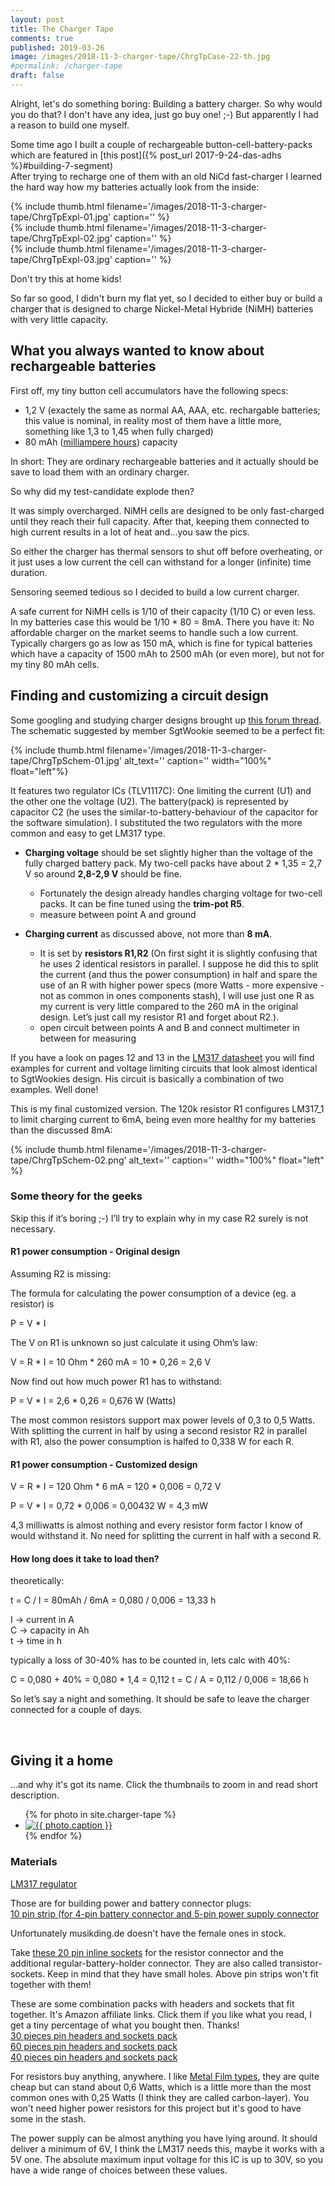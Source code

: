 ```yaml
---
layout: post
title: The Charger Tape
comments: true
published: 2019-03-26
image: /images/2018-11-3-charger-tape/ChrgTpCase-22-th.jpg
#permalink: /charger-tape
draft: false
---
```


Alright, let's do something boring: Building a battery charger. So why would you do that? I don't have any idea, just go buy one! ;-) But apparently I had a reason to build one myself.

Some time ago I built a couple of rechargeable button-cell-battery-packs which are featured in [this post]({% post_url 2017-9-24-das-adhs %}#building-7-segment)<br>After trying to recharge one of them with an old NiCd fast-charger I learned the hard way how my batteries actually look from the inside:

<div class="pic_row_3">
  <div class="pic_left">
    {% include thumb.html filename='/images/2018-11-3-charger-tape/ChrgTpExpl-01.jpg' caption='' %}
  </div>
  <div class="pic_middle">
    {% include thumb.html filename='/images/2018-11-3-charger-tape/ChrgTpExpl-02.jpg' caption='' %}
  </div>
  <div class="pic_right">
    {% include thumb.html filename='/images/2018-11-3-charger-tape/ChrgTpExpl-03.jpg' caption='' %}
  </div>
</div>

Don't try this at home kids! 

So far so good, I didn't burn my flat yet, so I decided to either buy or build a charger that is designed to charge Nickel-Metal Hybride (NiMH) batteries with very little capacity.


## What you always wanted to know about rechargeable batteries

First off, my tiny button cell accumulators have the following specs:

  * 1,2 V (exactely the same as normal AA, AAA, etc. rechargable batteries;
    this value is nominal, in reality most of them have a little more, something like 1,3 to 1,45 when fully charged) 
  * 80 mAh ([milliampere hours](https://whatis.techtarget.com/definition/milliampere-hour-mAh)) capacity

In short: They are ordinary rechargeable batteries and it actually should be save to load them with an ordinary charger.

So why did my test-candidate explode then?

It was simply overcharged. NiMH cells are designed to be only fast-charged until they reach their full capacity. After that, keeping them connected to high current results in a lot of heat and...you saw the pics.

So either the charger has thermal sensors to shut off before overheating, or it just uses a low current the cell can withstand for a longer (infinite) time duration.

Sensoring seemed tedious so I decided to build a low current charger.

A safe current for NiMH cells is 1/10 of their capacity (1/10 C) or even less. In my batteries case this would be 1/10 * 80 = 8mA. There you have it: No affordable charger on the market seems to handle such a low current. Typically chargers go as low as 150 mA, which is fine for typical batteries which have a capacity of 1500 mAh to 2500 mAh (or even more), but not for my tiny 80 mAh cells.


## Finding and customizing a circuit design
<a name="finding"></a>

Some googling and studying charger designs brought up [this forum thread](https://forum.allaboutcircuits.com/threads/constant-nimh-trickle-charger.14624/). The schematic suggested by member SgtWookie seemed to be a perfect fit:

<div class="clearfix">
{% include thumb.html filename='/images/2018-11-3-charger-tape/ChrgTpSchem-01.jpg' alt_text='' caption='' width="100%" float="left"%}
</div>


It features two regulator ICs (TLV1117C): One limiting the current (U1) and the other one the voltage (U2). The battery(pack) is represented by capacitor C2 (he uses the similar-to-battery-behaviour of the capacitor for the software simulation). I substituted the two regulators with the more common and easy to get LM317 type.


* **Charging voltage** should be set slightly higher than the voltage of the fully charged battery pack. My two-cell packs have about 2 * 1,35 = 2,7 V so around **2,8-2,9 V** should be fine.
  * Fortunately the design already handles charging voltage for two-cell packs. It can be fine tuned using the **trim-pot R5**.
  * measure between point A and ground

* **Charging current** as discussed above, not more than **8 mA**.
  * It is set by **resistors R1,R2** (On first sight it is slightly confusing that he uses 2 identical resistors in parallel. I suppose he did this to split the current  (and thus the power consumption) in half and spare the use of an R with higher power specs (more Watts - more expensive - not as common in ones components stash), I will use just one R as my current is very little compared to the 260 mA in the original design. Let’s just call my resistor R1 and forget about R2.).
  *  open circuit between points A and B and connect multimeter in between for measuring

If you have a look on pages 12 and 13 in the [LM317 datasheet](http://www.ti.com/lit/ds/symlink/lm317.pdf) you will find examples for current and voltage limiting circuits that look almost identical to SgtWookies design. His circuit is basically a combination of two examples. Well done!

This is my final customized version. The 120k resistor R1 configures LM317_1 to limit charging current to 6mA, being even more healthy for my batteries than the discussed 8mA:

<div class="clearfix">
{% include thumb.html filename='/images/2018-11-3-charger-tape/ChrgTpSchem-02.png' alt_text='' caption='' width="100%" float="left" %}
</div>

### Some theory for the geeks

Skip this if it’s boring ;-) I’ll try to explain why in my case R2 surely is not necessary.


#### R1 power consumption - Original design 

Assuming R2 is missing:

The formula for calculating the power consumption of a device (eg. a resistor) is

P = V * I

The V on R1 is unknown so just calculate it using Ohm’s law:

V = R * I = 10 Ohm * 260 mA = 10 * 0,26 = 2,6 V

Now find out how much power R1 has to withstand:

P = V * I = 2,6 * 0,26 = 0,676 W (Watts)

The most common resistors support max power levels of 0,3 to 0,5 Watts. With splitting the current in half by using a second resistor R2 in parallel with R1, also the power consumption is halfed to 0,338 W for each R.


#### R1 power consumption - Customized design

V = R * I = 120 Ohm * 6 mA = 120 * 0,006 = 0,72 V

P = V * I = 0,72 * 0,006 = 0,00432 W = 4,3 mW

4,3 milliwatts is almost nothing and every resistor form factor I know of would withstand it. No need for splitting the current in half with a second R.


#### How long does it take to load then?

theoretically:

t = C / I = 80mAh / 6mA = 0,080 / 0,006 = 13,33 h

I -> current in A<br>
C -> capacity in Ah<br>
t -> time in h

typically a loss of 30-40% has to be counted in, lets calc with 40%:

C = 0,080 + 40% = 0,080 * 1,4 = 0,112
t = C / A = 0,112 / 0,006 = 18,66 h

So let’s say a night and something. It should be safe to leave the charger connected for a couple of days.


<br>

## Giving it a home

...and why it's got its name. Click the thumbnails to zoom in and read short description.

<div class="photo-gallery-frame clearfix">
  <ul class="photo-gallery-list">
    {% for photo in site.charger-tape %}
    <li>
      <a href="{{ photo.url | prepend: site.baseurl }}" name="{{ photo.title }}">
        <img src="{{ photo.image-path|remove: ".jpg"| append: '-th'|append: ".jpg" }}" alt="{{ photo.caption }}" />
      </a>
    </li>
    {% endfor %}
  </ul>
</div>


### Materials

[LM317 regulator](https://www.musikding.de/LM317T_1)<br>

Those are for building power and battery connector plugs:<br>
[10 pin strip (for 4-pin battery connector and 5-pin power supply connector ](https://www.musikding.de/10-Pin-strip)<br>

Unfortunately musikding.de doesn't have the female ones in stock.

Take [these 20 pin inline sockets](https://www.musikding.de/20-Pin-inline-socket) for the resistor connector and the additional regular-battery-holder connector. They are also called transistor-sockets. Keep in mind that they have small holes. Above pin strips won't fit together with them!<br> 

These are some combination packs with headers and sockets that fit together. It's Amazon affiliate links. Click them if you like what you read, I get a tiny percentage of what you bought then. Thanks!<br>
[30 pieces pin headers and sockets pack](https://www.amazon.de/gp/product/B07DBY753C/ref=as_li_tl?ie=UTF8&tag=j0j0sblog-21&camp=1638&creative=6742&linkCode=as2&creativeASIN=B07DBY753C&linkId=26f59e1905e3966e977df01c751fb19b)<br>
[60 pieces pin headers and sockets pack](https://www.amazon.de/gp/product/B01MDRPUFU/ref=as_li_tl?ie=UTF8&tag=j0j0sblog-21&camp=1638&creative=6742&linkCode=as2&creativeASIN=B01MDRPUFU&linkId=663f34d1fe525181873e33ab18d75570)<br>
[40 pieces pin headers and sockets pack](https://www.amazon.de/gp/product/B078SQ1CZF/ref=as_li_tl?ie=UTF8&tag=j0j0sblog-21&camp=1638&creative=6742&linkCode=as2&creativeASIN=B078SQ1CZF&linkId=d296266c2f48d9a38d224eaa07455123)<br>

For resistors buy anything, anywhere. I like [Metal Film types](https://www.musikding.de/Metal-Film-06W), they are quite cheap but can stand about 0,6 Watts, which is a little more than the most common ones with 0,25 Watts (I think they are called carbon-layer). You won't need higher power resistors for this project but it's good to have some in the stash.

The power supply can be almost anything you have lying around. It should deliver a minimum of 6V, I think the LM317 needs this, maybe it works with a 5V one. The absolute maximum input voltage for this IC is up to 30V, so you have a wide range of choices between these values.
